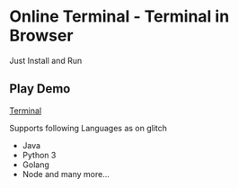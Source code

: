 # Online Terminal - Terminal in Browser
 Just Install and Run 
 
## Play Demo
[Terminal](https://rift-brindle-handstand.glitch.me)

Supports following Languages as on glitch
* Java
* Python 3
* Golang
* Node and many more...
